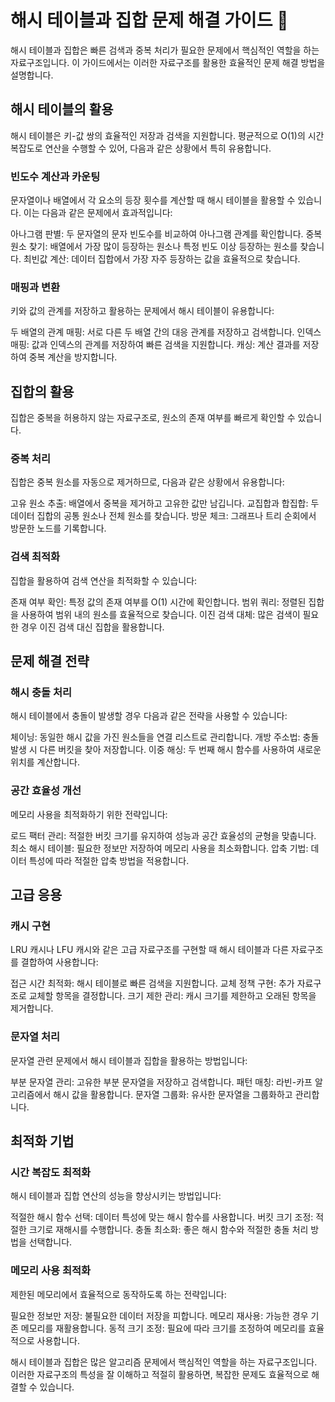 # 해시 테이블과 집합 문제 해결 가이드 🎯

해시 테이블과 집합은 빠른 검색과 중복 처리가 필요한 문제에서 핵심적인 역할을 하는 자료구조입니다. 이 가이드에서는 이러한 자료구조를 활용한 효율적인 문제 해결 방법을 설명합니다.

## 해시 테이블의 활용

해시 테이블은 키-값 쌍의 효율적인 저장과 검색을 지원합니다. 평균적으로 O(1)의 시간 복잡도로 연산을 수행할 수 있어, 다음과 같은 상황에서 특히 유용합니다.

### 빈도수 계산과 카운팅

문자열이나 배열에서 각 요소의 등장 횟수를 계산할 때 해시 테이블을 활용할 수 있습니다. 이는 다음과 같은 문제에서 효과적입니다:

아나그램 판별: 두 문자열의 문자 빈도수를 비교하여 아나그램 관계를 확인합니다.
중복 원소 찾기: 배열에서 가장 많이 등장하는 원소나 특정 빈도 이상 등장하는 원소를 찾습니다.
최빈값 계산: 데이터 집합에서 가장 자주 등장하는 값을 효율적으로 찾습니다.

### 매핑과 변환

키와 값의 관계를 저장하고 활용하는 문제에서 해시 테이블이 유용합니다:

두 배열의 관계 매핑: 서로 다른 두 배열 간의 대응 관계를 저장하고 검색합니다.
인덱스 매핑: 값과 인덱스의 관계를 저장하여 빠른 검색을 지원합니다.
캐싱: 계산 결과를 저장하여 중복 계산을 방지합니다.

## 집합의 활용

집합은 중복을 허용하지 않는 자료구조로, 원소의 존재 여부를 빠르게 확인할 수 있습니다.

### 중복 처리

집합은 중복 원소를 자동으로 제거하므로, 다음과 같은 상황에서 유용합니다:

고유 원소 추출: 배열에서 중복을 제거하고 고유한 값만 남깁니다.
교집합과 합집합: 두 데이터 집합의 공통 원소나 전체 원소를 찾습니다.
방문 체크: 그래프나 트리 순회에서 방문한 노드를 기록합니다.

### 검색 최적화

집합을 활용하여 검색 연산을 최적화할 수 있습니다:

존재 여부 확인: 특정 값의 존재 여부를 O(1) 시간에 확인합니다.
범위 쿼리: 정렬된 집합을 사용하여 범위 내의 원소를 효율적으로 찾습니다.
이진 검색 대체: 많은 검색이 필요한 경우 이진 검색 대신 집합을 활용합니다.

## 문제 해결 전략

### 해시 충돌 처리

해시 테이블에서 충돌이 발생할 경우 다음과 같은 전략을 사용할 수 있습니다:

체이닝: 동일한 해시 값을 가진 원소들을 연결 리스트로 관리합니다.
개방 주소법: 충돌 발생 시 다른 버킷을 찾아 저장합니다.
이중 해싱: 두 번째 해시 함수를 사용하여 새로운 위치를 계산합니다.

### 공간 효율성 개선

메모리 사용을 최적화하기 위한 전략입니다:

로드 팩터 관리: 적절한 버킷 크기를 유지하여 성능과 공간 효율성의 균형을 맞춥니다.
최소 해시 테이블: 필요한 정보만 저장하여 메모리 사용을 최소화합니다.
압축 기법: 데이터 특성에 따라 적절한 압축 방법을 적용합니다.

## 고급 응용

### 캐시 구현

LRU 캐시나 LFU 캐시와 같은 고급 자료구조를 구현할 때 해시 테이블과 다른 자료구조를 결합하여 사용합니다:

접근 시간 최적화: 해시 테이블로 빠른 검색을 지원합니다.
교체 정책 구현: 추가 자료구조로 교체할 항목을 결정합니다.
크기 제한 관리: 캐시 크기를 제한하고 오래된 항목을 제거합니다.

### 문자열 처리

문자열 관련 문제에서 해시 테이블과 집합을 활용하는 방법입니다:

부분 문자열 관리: 고유한 부분 문자열을 저장하고 검색합니다.
패턴 매칭: 라빈-카프 알고리즘에서 해시 값을 활용합니다.
문자열 그룹화: 유사한 문자열을 그룹화하고 관리합니다.

## 최적화 기법

### 시간 복잡도 최적화

해시 테이블과 집합 연산의 성능을 향상시키는 방법입니다:

적절한 해시 함수 선택: 데이터 특성에 맞는 해시 함수를 사용합니다.
버킷 크기 조정: 적절한 크기로 재해시를 수행합니다.
충돌 최소화: 좋은 해시 함수와 적절한 충돌 처리 방법을 선택합니다.

### 메모리 사용 최적화

제한된 메모리에서 효율적으로 동작하도록 하는 전략입니다:

필요한 정보만 저장: 불필요한 데이터 저장을 피합니다.
메모리 재사용: 가능한 경우 기존 메모리를 재활용합니다.
동적 크기 조정: 필요에 따라 크기를 조정하여 메모리를 효율적으로 사용합니다.

해시 테이블과 집합은 많은 알고리즘 문제에서 핵심적인 역할을 하는 자료구조입니다. 이러한 자료구조의 특성을 잘 이해하고 적절히 활용하면, 복잡한 문제도 효율적으로 해결할 수 있습니다.